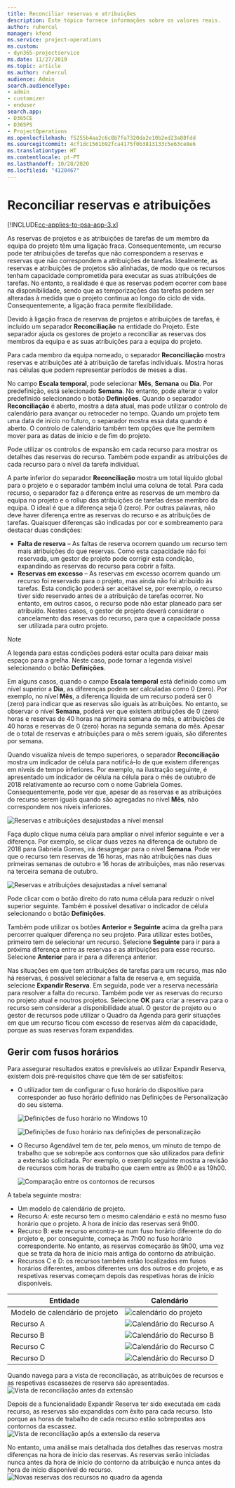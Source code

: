 ```yaml
---
title: Reconciliar reservas e atribuições
description: Este tópico fornece informações sobre os valores reais.
author: ruhercul
manager: kfend
ms.service: project-operations
ms.custom:
- dyn365-projectservice
ms.date: 11/27/2019
ms.topic: article
ms.author: ruhercul
audience: Admin
search.audienceType:
- admin
- customizer
- enduser
search.app:
- D365CE
- D365PS
- ProjectOperations
ms.openlocfilehash: f5255b4aa2c6c8b7fa7320da2e10b2ed23a88fdd
ms.sourcegitcommit: 4cf1dc1561b92fca4175f0b3813133c5e63ce8e6
ms.translationtype: HT
ms.contentlocale: pt-PT
ms.lasthandoff: 10/28/2020
ms.locfileid: "4120467"
---
```

# <a name="reconcile-bookings-and-assignments"></a>Reconciliar reservas e atribuições

[!INCLUDE[cc-applies-to-psa-app-3.x](../includes/cc-applies-to-psa-app-3x.md)]

As reservas de projetos e as atribuições de tarefas de um membro da equipa do projeto têm uma ligação fraca. Consequentemente, um recurso pode ter atribuições de tarefas que não correspondem a reservas e reservas que não correspondem a atribuições de tarefas. Idealmente, as reservas e atribuições de projetos são alinhadas, de modo que os recursos tenham capacidade comprometida para executar as suas atribuições de tarefas. No entanto, a realidade é que as reservas podem ocorrer com base na disponibilidade, sendo que as temporizações das tarefas podem ser alteradas à medida que o projeto continua ao longo do ciclo de vida. Consequentemente, a ligação fraca permite flexibilidade.

Devido à ligação fraca de reservas de projetos e atribuições de tarefas, é incluído um separador **Reconciliação** na entidade do Projeto. Este separador ajuda os gestores de projeto a reconciliar as reservas dos membros da equipa e as suas atribuições para a equipa do projeto.

Para cada membro da equipa nomeado, o separador **Reconciliação** mostra reservas e atribuições até à atribuição de tarefas individuais. Mostra horas nas células que podem representar períodos de meses a dias.

No campo **Escala temporal**, pode selecionar **Mês**, **Semana** ou **Dia**. Por predefinição, está selecionado **Semana**. No entanto, pode alterar o valor predefinido selecionando o botão **Definições**. Quando o separador **Reconciliação** é aberto, mostra a data atual, mas pode utilizar o controlo de calendário para avançar ou retroceder no tempo. Quando um projeto tem uma data de início no futuro, o separador mostra essa data quando é aberto. O controlo de calendário também tem opções que lhe permitem mover para as datas de início e de fim do projeto.

Pode utilizar os controlos de expansão em cada recurso para mostrar os detalhes das reservas do recurso. Também pode expandir as atribuições de cada recurso para o nível da tarefa individual.

A parte inferior do separador **Reconciliação** mostra um total líquido global para o projeto e o separador também inclui uma coluna de total. Para cada recurso, o separador faz a diferença entre as reservas de um membro da equipa no projeto e o rollup das atribuições de tarefas desse membro da equipa. O ideal é que a diferença seja 0 (zero). Por outras palavras, não deve haver diferença entre as reservas do recurso e as atribuições de tarefas. Quaisquer diferenças são indicadas por cor e sombreamento para destacar duas condições:

- **Falta de reserva** – As faltas de reserva ocorrem quando um recurso tem mais atribuições do que reservas. Como esta capacidade não foi reservada, um gestor de projeto pode corrigir esta condição, expandindo as reservas do recurso para cobrir a falta.
- **Reservas em excesso** – As reservas em excesso ocorrem quando um recurso foi reservado para o projeto, mas ainda não foi atribuído às tarefas. Esta condição poderá ser aceitável se, por exemplo, o recurso tiver sido reservado antes de a atribuição de tarefas ocorrer. No entanto, em outros casos, o recurso pode não estar planeado para ser atribuído. Nestes casos, o gestor de projeto deverá considerar o cancelamento das reservas do recurso, para que a capacidade possa ser utilizada para outro projeto.

> [!NOTE]
> A legenda para estas condições poderá estar oculta para deixar mais espaço para a grelha. Neste caso, pode tornar a legenda visível selecionando o botão **Definições**.

Em alguns casos, quando o campo **Escala temporal** está definido como um nível superior a **Dia**, as diferenças podem ser calculadas como 0 (zero). Por exemplo, no nível **Mês**, a diferença líquida de um recurso poderá ser 0 (zero) para indicar que as reservas são iguais às atribuições. No entanto, se observar o nível **Semana**, poderá ver que existem atribuições de 0 (zero) horas e reservas de 40 horas na primeira semana do mês, e atribuições de 40 horas e reservas de 0 (zero) horas na segunda semana do mês. Apesar de o total de reservas e atribuições para o mês serem iguais, são diferentes por semana.

Quando visualiza níveis de tempo superiores, o separador **Reconciliação** mostra um indicador de célula para notificá-lo de que existem diferenças em níveis de tempo inferiores. Por exemplo, na ilustração seguinte, é apresentado um indicador de célula na célula para o mês de outubro de 2018 relativamente ao recurso com o nome Gabriela Gomes. Consequentemente, pode ver que, apesar de as reservas e as atribuições do recurso serem iguais quando são agregadas no nível **Mês**, não correspondem nos níveis inferiores.

![Reservas e atribuições desajustadas a nível mensal](media/reconcile-assignments-01.JPG)

Faça duplo clique numa célula para ampliar o nível inferior seguinte e ver a diferença. Por exemplo, se clicar duas vezes na diferença de outubro de 2018 para Gabriela Gomes, irá desagregar para o nível **Semana**. Pode ver que o recurso tem reservas de 16 horas, mas não atribuições nas duas primeiras semanas de outubro e 16 horas de atribuições, mas não reservas na terceira semana de outubro.

![Reservas e atribuições desajustadas a nível semanal](media/reconcile-assignments-02.JPG)

Pode clicar com o botão direito do rato numa célula para reduzir o nível superior seguinte. Também é possível desativar o indicador de célula selecionando o botão **Definições**. 

Também pode utilizar os botões **Anterior** e **Seguinte** acima da grelha para percorrer qualquer diferença no seu projeto. Para utilizar estes botões, primeiro tem de selecionar um recurso. Selecione **Seguinte** para ir para a próxima diferença entre as reservas e as atribuições para esse recurso. Selecione **Anterior** para ir para a diferença anterior.

Nas situações em que tem atribuições de tarefas para um recurso, mas não há reservas, é possível selecionar a falta de reserva e, em seguida, selecione **Expandir Reserva**. Em seguida, pode ver a reserva necessária para resolver a falta do recurso. Também pode ver as reservas do recurso no projeto atual e noutros projetos. Selecione **OK** para criar a reserva para o recurso sem considerar a disponibilidade atual. O gestor de projeto ou o gestor de recursos pode utilizar o Quadro da Agenda para gerir situações em que um recurso ficou com excesso de reservas além da capacidade, porque as suas reservas foram expandidas.

## <a name="managing-with-time-zones"></a>Gerir com fusos horários
Para assegurar resultados exatos e previsíveis ao utilizar Expandir Reserva, existem dois pré-requisitos chave que têm de ser satisfeitos:  

- O utilizador tem de configurar o fuso horário do dispositivo para corresponder ao fuso horário definido nas Definições de Personalização do seu sistema.
 
  ![Definições de fuso horário no Windows 10](media/reconcile-assignments-03.png)

  ![Definições de fuso horário nas definições de personalização](media/reconcile-assignments-04.png)
 
- O Recurso Agendável tem de ter, pelo menos, um minuto de tempo de trabalho que se sobrepõe aos contornos que são utilizados para definir a extensão solicitada. Por exemplo, o exemplo seguinte mostra a revisão de recursos com horas de trabalho que caem entre as 9h00 e as 19h00. 

  ![Comparação entre os contornos de recursos](media/reconcile-assignments-05.png)

A tabela seguinte mostra:

- Um modelo de calendário de projeto.
- Recurso A: este recurso tem o mesmo calendário e está no mesmo fuso horário que o projeto. A hora de início das reservas será 9h00.
- Recurso B: este recurso encontra-se num fuso horário diferente do do projeto e, por conseguinte, começa às 7h00 no fuso horário correspondente. No entanto, as reservas começarão às 9h00, uma vez que se trata da hora de início mais antiga do contorno da atribuição.
- Recursos C e D: os recursos também estão localizados em fusos horários diferentes, ambos diferentes uns dos outros e do projeto, e as respetivas reservas começam depois das respetivas horas de início disponíveis.

|Entidade  |Calendário  |
|-|-|
|Modelo de calendário de projeto   | ![calendário do projeto](media/reconcile-assignments-06.png) |
|Recurso A  | ![Calendário do Recurso A](media/reconcile-assignments-06.png) |
|Recurso B  |  ![Calendário do Recurso B](media/reconcile-assignments-07.png) |
|Recurso C  |  ![Calendário do Recurso C](media/reconcile-assignments-08.png) |
|Recurso D  | ![Calendário do Recurso D](media/reconcile-assignments-09.png)  |
 
Quando navega para a vista de reconciliação, as atribuições de recursos e as respetivas escassezes de reserva são apresentadas.
 ![Vista de reconciliação antes da extensão](media/reconcile-assignments-10.png)

Depois de a funcionalidade Expandir Reserva ter sido executada em cada recurso, as reservas são expandidas com êxito para cada recurso. Isto porque as horas de trabalho de cada recurso estão sobrepostas aos contornos da escassez.
 ![Vista de reconciliação após a extensão da reserva](media/reconcile-assignments-11.png) 

No entanto, uma análise mais detalhada dos detalhes das reservas mostra diferenças na hora de início das reservas. As reservas serão iniciadas nunca antes da hora de início do contorno da atribuição e nunca antes da hora de início disponível do recurso.
 ![Novas reservas dos recursos no quadro da agenda](media/reconcile-assignments-12.png)
